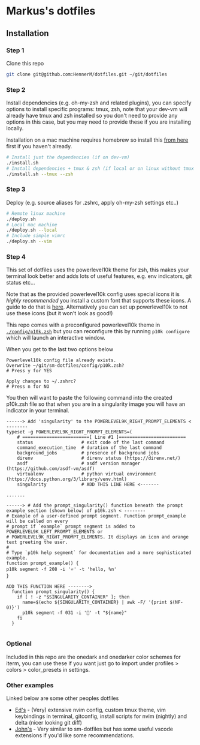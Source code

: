 # Markus's dotfiles

## Installation

### Step 1
Clone this repo
```bash
git clone git@github.com:HennerM/dotfiles.git ~/git/dotfiles
```

### Step 2
Install dependencies (e.g. oh-my-zsh and related plugins), you can specify options to install specific programs: tmux, zsh, note that your dev-vm will already have tmux and zsh installed so you don't need to provide any options in this case, but you may need to provide these if you are installing locally. 

Installation on a mac machine requires homebrew so install this [from here](https://brew.sh/) first if you haven't already.

```bash
# Install just the dependencies (if on dev-vm)
./install.sh
# Install dependencies + tmux & zsh (if local or on linux without tmux or zsh)
./install.sh --tmux --zsh
```

### Step 3
Deploy (e.g. source aliases for .zshrc, apply oh-my-zsh settings etc..)
```bash
# Remote linux machine
./deploy.sh  
# Local mac machine
./deploy.sh --local   
# Include simple vimrc 
./deploy.sh --vim
```

### Step 4
This set of dotfiles uses the powerlevel10k theme for zsh, this makes your terminal look better and adds lots of useful features, e.g. env indicators, git status etc...

Note that as the provided powerlevel10k config uses special icons it is *highly recommended* you install a custom font that supports these icons. A guide to do that is [here](https://github.com/romkatv/powerlevel10k#meslo-nerd-font-patched-for-powerlevel10k). Alternatively you can set up powerlevel10k to not use these icons (but it won't look as good!)

This repo comes with a preconfigured powerlevel10k theme in [`./config/p10k.zsh`](./config/p10k.zsh) but you can reconfigure this by running `p10k configure` which will launch an interactive window. 


When you get to the last two options below
```
Powerlevel10k config file already exists.
Overwrite ~/git/sm-dotfiles/config/p10k.zsh?
# Press y for YES

Apply changes to ~/.zshrc?
# Press n for NO 
```

You then will want to paste the following command into the created p10k.zsh file so that when you are in a singularity image you will have an indicator in your terminal.

```
------> Add 'singularity' to the POWERLEVEL9K_RIGHT_PROMPT_ELEMENTS < --------
typeset -g POWERLEVEL9K_RIGHT_PROMPT_ELEMENTS=(
    # =========================[ Line #1 ]=========================
    status                  # exit code of the last command
    command_execution_time  # duration of the last command
    background_jobs         # presence of background jobs
    direnv                  # direnv status (https://direnv.net/)
    asdf                    # asdf version manager (https://github.com/asdf-vm/asdf)
    virtualenv              # python virtual environment (https://docs.python.org/3/library/venv.html)
    singularity             # ADD THIS LINE HERE <-------

.......

------> # Add the prompt_singularity() function beneath the prompt example section (shown below) of p10k.zsh < --------
# Example of a user-defined prompt segment. Function prompt_example will be called on every
# prompt if `example` prompt segment is added to POWERLEVEL9K_LEFT_PROMPT_ELEMENTS or
# POWERLEVEL9K_RIGHT_PROMPT_ELEMENTS. It displays an icon and orange text greeting the user.
#
# Type `p10k help segment` for documentation and a more sophisticated example.
function prompt_example() {
p10k segment -f 208 -i '⭐' -t 'hello, %n'
}

ADD THIS FUNCTION HERE --------> 
  function prompt_singularity() {
    if [ ! -z "$SINGULARITY_CONTAINER" ]; then
      name=$(echo ${SINGULARITY_CONTAINER} | awk -F/ '{print $(NF-0)}')
      p10k segment -f 031 -i '💫' -t "${name}"
    fi
  }
  
```

### Optional
Included in this repo are the onedark and onedarker color schemes for iterm, you can use these if you want just go to import under profiles > colors > color\_presets in settings. 

### Other examples
Linked below are some other peoples dotfiles
* [Ed's](https://github.com/erees1/dotfiles) - (Very) extensive nvim config, custom tmux theme, vim keybindings in terminal, gitconfig, install scripts for nvim (nightly) and delta (nicer looking git diff)
* [John's](https://github.com/McHughes288/dotfiles) - Very similar to sm-dotfiles but has some useful vscode extensions if you'd like some recommendations.
